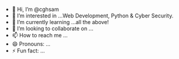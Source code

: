 - 👋 Hi, I’m @cghsam
- 👀 I’m interested in ...Web Development, Python & Cyber Security.
- 🌱 I’m currently learning ...all the above!
- 💞️ I’m looking to collaborate on ...
- 📫 How to reach me ...
- 😄 Pronouns: ...
- ⚡ Fun fact: ...

<!---
cghsam/cghsam is a ✨ special ✨ repository because its `README.md` (this file) appears on your GitHub profile.
You can click the Preview link to take a look at your changes.
--->

